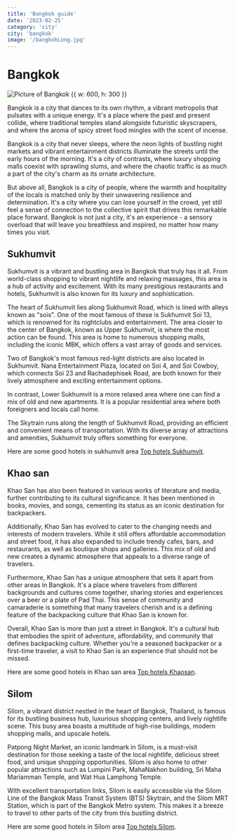 ```yaml
---
title: 'Bangkok guide'
date: '2023-02-25'
category: 'city'
city: 'bangkok'
image: '/bangkokLong.jpg'
---
```


# Bangkok

![Picture of Bangkok {{ w: 600, h: 300 }}](/bangkok.jpg)

Bangkok is a city that dances to its own rhythm, a vibrant metropolis that pulsates with a unique energy. It's a place where the past and present collide, where traditional temples stand alongside futuristic skyscrapers, and where the aroma of spicy street food mingles with the scent of incense.

Bangkok is a city that never sleeps, where the neon lights of bustling night markets and vibrant entertainment districts illuminate the streets until the early hours of the morning. It's a city of contrasts, where luxury shopping malls coexist with sprawling slums, and where the chaotic traffic is as much a part of the city's charm as its ornate architecture.

But above all, Bangkok is a city of people, where the warmth and hospitality of the locals is matched only by their unwavering resilience and determination. It's a city where you can lose yourself in the crowd, yet still feel a sense of connection to the collective spirit that drives this remarkable place forward. Bangkok is not just a city, it's an experience - a sensory overload that will leave you breathless and inspired, no matter how many times you visit.

## Sukhumvit

Sukhumvit is a vibrant and bustling area in Bangkok that truly has it all. From world-class shopping to vibrant nightlife and relaxing massages, this area is a hub of activity and excitement. With its many prestigious restaurants and hotels, Sukhumvit is also known for its luxury and sophistication.

The heart of Sukhumvit lies along Sukhumvit Road, which is lined with alleys known as "sois". One of the most famous of these is Sukhumvit Soi 13, which is renowned for its nightclubs and entertainment. The area closer to the center of Bangkok, known as Upper Sukhumvit, is where the most action can be found. This area is home to numerous shopping malls, including the iconic MBK, which offers a vast array of goods and services.

Two of Bangkok's most famous red-light districts are also located in Sukhumvit. Nana Entertainment Plaza, located on Soi 4, and Soi Cowboy, which connects Soi 23 and Rachadephisek Road, are both known for their lively atmosphere and exciting entertainment options.

In contrast, Lower Sukhumvit is a more relaxed area where one can find a mix of old and new apartments. It is a popular residential area where both foreigners and locals call home.

The Skytrain runs along the length of Sukhumvit Road, providing an efficient and convenient means of transportation. With its diverse array of attractions and amenities, Sukhumvit truly offers something for everyone.

Here are some good hotels in sukhumvit area [Top hotels Sukhumvit](https://duckduckgo.com).

## Khao san

Khao San has also been featured in various works of literature and media, further contributing to its cultural significance. It has been mentioned in books, movies, and songs, cementing its status as an iconic destination for backpackers.

Additionally, Khao San has evolved to cater to the changing needs and interests of modern travelers. While it still offers affordable accommodation and street food, it has also expanded to include trendy cafes, bars, and restaurants, as well as boutique shops and galleries. This mix of old and new creates a dynamic atmosphere that appeals to a diverse range of travelers.

Furthermore, Khao San has a unique atmosphere that sets it apart from other areas in Bangkok. It's a place where travelers from different backgrounds and cultures come together, sharing stories and experiences over a beer or a plate of Pad Thai. This sense of community and camaraderie is something that many travelers cherish and is a defining feature of the backpacking culture that Khao San is known for.

Overall, Khao San is more than just a street in Bangkok. It's a cultural hub that embodies the spirit of adventure, affordability, and community that defines backpacking culture. Whether you're a seasoned backpacker or a first-time traveler, a visit to Khao San is an experience that should not be missed.

Here are some good hotels in Khao san area [Top hotels Khaosan](https://duckduckgo.com).

## Silom

Silom, a vibrant district nestled in the heart of Bangkok, Thailand, is famous for its bustling business hub, luxurious shopping centers, and lively nightlife scene. This busy area boasts a multitude of high-rise buildings, modern shopping malls, and upscale hotels.

Patpong Night Market, an iconic landmark in Silom, is a must-visit destination for those seeking a taste of the local nightlife, delicious street food, and unique shopping opportunities. Silom is also home to other popular attractions such as Lumpini Park, MahaNakhon building, Sri Maha Mariamman Temple, and Wat Hua Lamphong Temple.

With excellent transportation links, Silom is easily accessible via the Silom Line of the Bangkok Mass Transit System (BTS) Skytrain, and the Silom MRT Station, which is part of the Bangkok Metro system. This makes it a breeze to travel to other parts of the city from this bustling district.

Here are some good hotels in Silom area [Top hotels Silom](https://duckduckgo.com).


